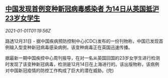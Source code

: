 <!--1609464196000-->
[中国发现首例变种新冠病毒感染者 为14日从英国抵沪23岁女学生](https://cn.reuters.com/article/china-covid-uk-new-virus-1231-idCNKBS2961XI)
------

<div><i>2021-01-01T01:19:56Z</i></div><p>路透12月31日 - 据中国疾病预防控制中心(CDC)发布的一份刊物称，中国已发现首例输入型变种新冠病毒感染病例，该变种病毒正在英国迅速传播。</p><p>据最新一期中国疾控中心周刊报导，在对一名从英国回国的23岁女学生进行检测时发现了该变种新冠病毒，检测是12月14日在上海进行的。该出版物称，该病例对中国新冠疫情的防控工作构成了巨大的潜在威胁。(完)</p>

